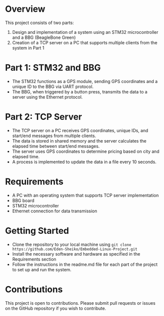 # Overview

This project consists of two parts:

1. Design and implementation of a system using an STM32 microcontroller and a BBG (BeagleBone Green)
2. Creation of a TCP server on a PC that supports multiple clients from the system in Part 1

# Part 1: STM32 and BBG
- The STM32 functions as a GPS module, sending GPS coordinates and a unique ID to the BBG via UART protocol.
- The BBG, when triggered by a button press, transmits the data to a server using the Ethernet protocol.

# Part 2: TCP Server
- The TCP server on a PC receives GPS coordinates, unique IDs, and start/end messages from multiple clients.
- The data is stored in shared memory and the server calculates the elapsed time between start/end messages.
- The server uses GPS coordinates to determine pricing based on city and elapsed time.
- A process is implemented to update the data in a file every 10 seconds.

# Requirements
- A PC with an operating system that supports TCP server implementation
- BBG board
- STM32 microcontroller
- Ethernet connection for data transmission

# Getting Started
- Clone the repository to your local machine using `git clone https://github.com/Eden-Sheiko/Embedded-Linux-Project.git`
- Install the necessary software and hardware as specified in the Requirements section
- Follow the instructions in the readme.md file for each part of the project to set up and run the system.

# Contributions
This project is open to contributions. Please submit pull requests or issues on the GitHub repository if you wish to contribute.
